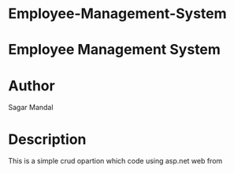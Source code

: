 # Employee-Management-System

<h1>Employee Management System</h1>

<h1>Author</h1>
<p>Sagar Mandal</p>

<h1>Description</h1>
<p>This is a simple crud opartion which code using asp.net web from</p>
